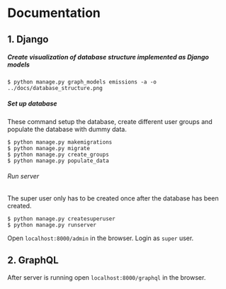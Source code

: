 # Documentation

## 1. Django 

##### Create visualization of database structure implemented as Django models

```
$ python manage.py graph_models emissions -a -o ../docs/database_structure.png
```

##### Set up database

These command setup the database, create different user groups and populate the database with dummy data. 

```
$ python manage.py makemigrations
$ python manage.py migrate
$ python manage.py create_groups
$ python manage.py populate_data
``` 

###### Run server

The super user only has to be created once after the database has been created. 
```
$ python manage.py createsuperuser
$ python manage.py runserver
```

Open `localhost:8000/admin` in the browser. Login as `super` user. 


## 2. GraphQL

After server is running open `localhost:8000/graphql` in the browser.
